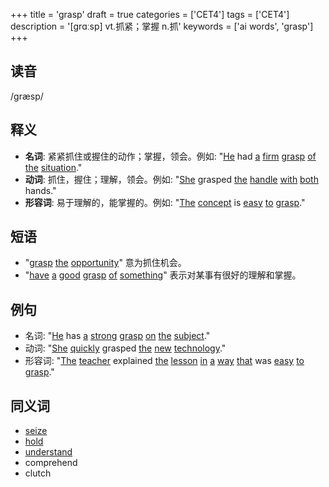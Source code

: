 +++
title = 'grasp'
draft = true
categories = ['CET4']
tags = ['CET4']
description = '[grɑːsp] vt.抓紧；掌握 n.抓'
keywords = ['ai words', 'grasp']
+++

## 读音
/ɡræsp/

## 释义
- **名词**: 紧紧抓住或握住的动作；掌握，领会。例如: "[He](/post/he/) had [a](/post/a/) [firm](/post/firm/) [grasp](/post/grasp/) [of](/post/of/) [the](/post/the/) [situation](/post/situation/)."
- **动词**: 抓住，握住；理解，领会。例如: "[She](/post/she/) grasped [the](/post/the/) [handle](/post/handle/) [with](/post/with/) [both](/post/both/) hands."
- **形容词**: 易于理解的，能掌握的。例如: "[The](/post/the/) [concept](/post/concept/) is [easy](/post/easy/) [to](/post/to/) [grasp](/post/grasp/)."

## 短语
- "[grasp](/post/grasp/) [the](/post/the/) [opportunity](/post/opportunity/)" 意为抓住机会。
- "[have](/post/have/) [a](/post/a/) [good](/post/good/) [grasp](/post/grasp/) [of](/post/of/) [something](/post/something/)" 表示对某事有很好的理解和掌握。

## 例句
- 名词: "[He](/post/he/) has [a](/post/a/) [strong](/post/strong/) [grasp](/post/grasp/) [on](/post/on/) [the](/post/the/) [subject](/post/subject/)."
- 动词: "[She](/post/she/) [quickly](/post/quickly/) grasped [the](/post/the/) [new](/post/new/) [technology](/post/technology/)."
- 形容词: "[The](/post/the/) [teacher](/post/teacher/) explained [the](/post/the/) [lesson](/post/lesson/) [in](/post/in/) [a](/post/a/) [way](/post/way/) [that](/post/that/) was [easy](/post/easy/) [to](/post/to/) [grasp](/post/grasp/)."

## 同义词
- [seize](/post/seize/)
- [hold](/post/hold/)
- [understand](/post/understand/)
- comprehend
- clutch
